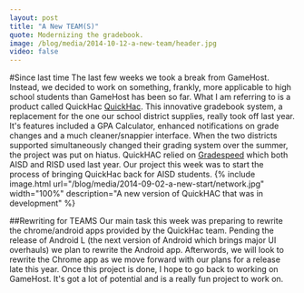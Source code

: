 ```yaml
---
layout: post
title: "A New TEAM(S)"
quote: Modernizing the gradebook.
image: /blog/media/2014-10-12-a-new-team/header.jpg
video: false
---
```


#Since last time
The last few weeks we took a break from GameHost. Instead, we decided to work on something, frankly, more applicable to high school students than GameHost has been so far. What I am referring to is a product called QuickHac [QuickHac](http://quickhac.com/). This innovative gradebook system, a replacement for the one our school district supplies, really took off last year. It's features included a GPA Calculator, enhanced notifications on grade changes and a much cleaner/snappier interface. When the two districts supported simultaneously changed their grading system over the summer, the project was put on hiatus. QuickHAC relied on [Gradespeed](http://www.schoolnet.com/pdf/brochures/pearson-gradespeed.pdf) which both AISD and RISD used last year. Our project this week was to start the process of bringing QuickHac back for AISD students.
{% include image.html url="/blog/media/2014-09-02-a-new-start/network.jpg" width="100%" description="A new version of QuickHAC that was in development" %}

##Rewriting for TEAMS
Our main task this week was preparing to rewrite the chrome/android apps provided by the QuickHac team. Pending the release of Android L (the next version of Android which brings major UI overhauls) we plan to rewrite the Android app. Afterwords, we will look to rewrite the Chrome app as we move forward with our plans for a release late this year. Once this project is done, I hope to go back to working on GameHost. It's got a lot of potential and is a really fun project to work on.
